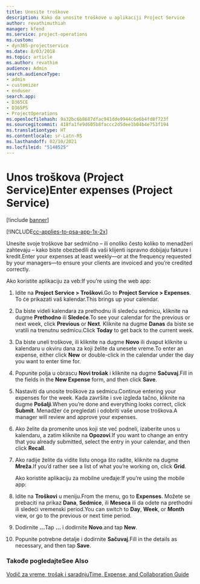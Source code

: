 ```yaml
---
title: Unesite troškove
description: Kako da unosite troškove u aplikaciji Project Service
author: revathimuthiah
manager: kfend
ms.service: project-operations
ms.custom:
- dyn365-projectservice
ms.date: 8/03/2018
ms.topic: article
ms.author: revathim
audience: Admin
search.audienceType:
- admin
- customizer
- enduser
search.app:
- D365CE
- D365PS
- ProjectOperations
ms.openlocfilehash: 9a32bc6b8687dfac941dde9944c6e6b4fd8f723f
ms.sourcegitcommit: 418fa1fe9d605b8faccc2d5dee1b04b4e753f194
ms.translationtype: HT
ms.contentlocale: sr-Latn-RS
ms.lasthandoff: 02/10/2021
ms.locfileid: "5148525"
---
```

# <a name="enter-expenses-project-service"></a><span data-ttu-id="d109c-103">Unos troškova (Project Service)</span><span class="sxs-lookup"><span data-stu-id="d109c-103">Enter expenses (Project Service)</span></span>

[!include [banner](../includes/psa-now-project-operations.md)]

[!INCLUDE[cc-applies-to-psa-app-1x-2x](../includes/cc-applies-to-psa-app-1x-2x.md)]

<span data-ttu-id="d109c-104">Unesite svoje troškove bar sedmično – ili onoliko često koliko to menadžeri zahtevaju – kako biste obezbedili da vaši klijenti ispravno dobijaju fakture i kredit.</span><span class="sxs-lookup"><span data-stu-id="d109c-104">Enter your expenses at least weekly—or at the frequency requested by your managers—to ensure your clients are invoiced and you’re credited correctly.</span></span>  
  
 <span data-ttu-id="d109c-105">Ako koristite aplikaciju za veb:</span><span class="sxs-lookup"><span data-stu-id="d109c-105">If you’re using the web app:</span></span>  
  
1. <span data-ttu-id="d109c-106">Idite na **Project Service > Troškovi**.</span><span class="sxs-lookup"><span data-stu-id="d109c-106">Go to **Project Service > Expenses**.</span></span> <span data-ttu-id="d109c-107">To će prikazati vaš kalendar.</span><span class="sxs-lookup"><span data-stu-id="d109c-107">This brings up your calendar.</span></span>  
  
2. <span data-ttu-id="d109c-108">Da biste videli kalendara za prethodnu ili sledeću sedmicu, kliknite na dugme **Prethodno** ili **Sledeće**.</span><span class="sxs-lookup"><span data-stu-id="d109c-108">To see your calendar for the previous or next week, click **Previous** or **Next**.</span></span> <span data-ttu-id="d109c-109">Kliknite na dugme **Danas** da biste se vratili na trenutnu sedmicu.</span><span class="sxs-lookup"><span data-stu-id="d109c-109">Click **Today** to get back to the current week.</span></span>  
  
3. <span data-ttu-id="d109c-110">Da biste uneli troškove, ili kliknite na dugme **Novo** ili dvaput kliknite u kalendaru u okviru dana za koji želite da unesete vreme.</span><span class="sxs-lookup"><span data-stu-id="d109c-110">To enter an expense, either click **New** or double-click in the calendar under the day you want to enter time for.</span></span>  
  
4. <span data-ttu-id="d109c-111">Popunite polja u obrascu **Novi trošak** i kliknite na dugme **Sačuvaj**.</span><span class="sxs-lookup"><span data-stu-id="d109c-111">Fill in the fields in the **New Expense** form, and then click **Save**.</span></span>  
  
5. <span data-ttu-id="d109c-112">Nastaviti da unosite troškove za sedmicu.</span><span class="sxs-lookup"><span data-stu-id="d109c-112">Continue entering your expenses for the week.</span></span> <span data-ttu-id="d109c-113">Kada završite i sve izgleda tačno, kliknite na dugme **Pošalji**.</span><span class="sxs-lookup"><span data-stu-id="d109c-113">When you’re done and everything looks correct, click **Submit**.</span></span> <span data-ttu-id="d109c-114">Menadžer će pregledati i odobriti vaše unose troškova.</span><span class="sxs-lookup"><span data-stu-id="d109c-114">A manager will review and approve your expenses.</span></span>  
  
6. <span data-ttu-id="d109c-115">Ako želite da promenite unos koji ste već podneli, izaberite unos u kalendaru, a zatim kliknite na **Opozovi**.</span><span class="sxs-lookup"><span data-stu-id="d109c-115">If you want to change an entry that you already submitted, select the entry in your calendar, and then click **Recall**.</span></span>  
  
7. <span data-ttu-id="d109c-116">Ako radije želite da vidite listu onoga što radite, kliknite na dugme **Mreža**.</span><span class="sxs-lookup"><span data-stu-id="d109c-116">If you’d rather see a list of what you’re working on, click **Grid**.</span></span>  
  
   <span data-ttu-id="d109c-117">Ako koristite aplikaciju za mobilne uređaje:</span><span class="sxs-lookup"><span data-stu-id="d109c-117">If you’re using the mobile app:</span></span>  
  
8. <span data-ttu-id="d109c-118">Idite na **Troškovi** u meniju.</span><span class="sxs-lookup"><span data-stu-id="d109c-118">From the menu, go to **Expenses**.</span></span>     <span data-ttu-id="d109c-119">Možete se prebaciti na prikaz **Dana**, **Sedmice**, ili **Meseca** ili da odete na prethodni ili sledeći vremenski period.</span><span class="sxs-lookup"><span data-stu-id="d109c-119">You can switch to **Day**, **Week**, or **Month** view, or go to the previous or next time period.</span></span>  
  
9. <span data-ttu-id="d109c-120">Dodirnite **…**</span><span class="sxs-lookup"><span data-stu-id="d109c-120">Tap **…**</span></span> <span data-ttu-id="d109c-121">i dodirnite **Novo**.</span><span class="sxs-lookup"><span data-stu-id="d109c-121">and tap **New**.</span></span>  
  
10. <span data-ttu-id="d109c-122">Popunite potrebne detalje i dodirnite **Sačuvaj**.</span><span class="sxs-lookup"><span data-stu-id="d109c-122">Fill in the details as necessary, and then tap **Save**.</span></span>  
  
### <a name="see-also"></a><span data-ttu-id="d109c-123">Takođe pogledajte</span><span class="sxs-lookup"><span data-stu-id="d109c-123">See Also</span></span>  
 [<span data-ttu-id="d109c-124">Vodič za vreme, trošak i saradnju</span><span class="sxs-lookup"><span data-stu-id="d109c-124">Time, Expense, and Collaboration Guide</span></span>](../psa/time-expense-collaboration-guide.md)
